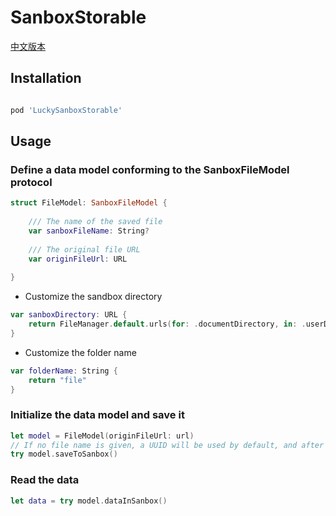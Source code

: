 # SanboxStorable

[中文版本](README_CN.md)

## Installation

```ruby

pod 'LuckySanboxStorable'

```

## Usage

### Define a data model conforming to the SanboxFileModel protocol

```swift
struct FileModel: SanboxFileModel {
    
    /// The name of the saved file
    var sanboxFileName: String?
    
    /// The original file URL
    var originFileUrl: URL
    
}
```

* Customize the sandbox directory

```swift
var sanboxDirectory: URL {
    return FileManager.default.urls(for: .documentDirectory, in: .userDomainMask).first!
}
```

* Customize the folder name

```swift
var folderName: String {
    return "file"
}
```

### Initialize the data model and save it

```swift
let model = FileModel(originFileUrl: url)
// If no file name is given, a UUID will be used by default, and after successful saving, sanboxFileName will be assigned
try model.saveToSanbox()
```

### Read the data

```swift
let data = try model.dataInSanbox()
```



